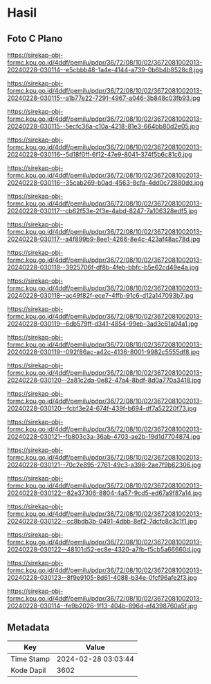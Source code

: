 # Hasil

## Foto C Plano

https://sirekap-obj-formc.kpu.go.id/4ddf/pemilu/pdpr/36/72/08/10/02/3672081002013-20240228-030114--e5cbbb48-1a4e-4144-a739-0b6b4b8528c8.jpg

https://sirekap-obj-formc.kpu.go.id/4ddf/pemilu/pdpr/36/72/08/10/02/3672081002013-20240228-030115--a1b77e22-7291-4967-a046-3b848c03fb93.jpg

https://sirekap-obj-formc.kpu.go.id/4ddf/pemilu/pdpr/36/72/08/10/02/3672081002013-20240228-030115--5ecfc36a-c10a-4218-81e3-664bb80d2e05.jpg

https://sirekap-obj-formc.kpu.go.id/4ddf/pemilu/pdpr/36/72/08/10/02/3672081002013-20240228-030116--5d18f0ff-6f12-47e9-8041-374f5b6c81c6.jpg

https://sirekap-obj-formc.kpu.go.id/4ddf/pemilu/pdpr/36/72/08/10/02/3672081002013-20240228-030116--35cab269-b0ad-4563-8cfa-4dd0c72880dd.jpg

https://sirekap-obj-formc.kpu.go.id/4ddf/pemilu/pdpr/36/72/08/10/02/3672081002013-20240228-030117--cb62f53e-2f3e-4abd-8247-7a106328edf5.jpg

https://sirekap-obj-formc.kpu.go.id/4ddf/pemilu/pdpr/36/72/08/10/02/3672081002013-20240228-030117--a4f899b9-8ee1-4266-8e4c-423af48ac78d.jpg

https://sirekap-obj-formc.kpu.go.id/4ddf/pemilu/pdpr/36/72/08/10/02/3672081002013-20240228-030118--3925706f-df8b-4feb-bbfc-b5e62cd49e4a.jpg

https://sirekap-obj-formc.kpu.go.id/4ddf/pemilu/pdpr/36/72/08/10/02/3672081002013-20240228-030118--ac49f82f-ece7-4ffb-91c6-d12a147093b7.jpg

https://sirekap-obj-formc.kpu.go.id/4ddf/pemilu/pdpr/36/72/08/10/02/3672081002013-20240228-030119--6db579ff-d341-4854-99eb-3ad3c61a04a1.jpg

https://sirekap-obj-formc.kpu.go.id/4ddf/pemilu/pdpr/36/72/08/10/02/3672081002013-20240228-030119--092f86ac-a42c-4136-8001-9982c5555df8.jpg

https://sirekap-obj-formc.kpu.go.id/4ddf/pemilu/pdpr/36/72/08/10/02/3672081002013-20240228-030120--2a81c2da-0e82-47a4-8bdf-8d0a770a3418.jpg

https://sirekap-obj-formc.kpu.go.id/4ddf/pemilu/pdpr/36/72/08/10/02/3672081002013-20240228-030120--fcbf3e24-674f-439f-b694-df7a52220f73.jpg

https://sirekap-obj-formc.kpu.go.id/4ddf/pemilu/pdpr/36/72/08/10/02/3672081002013-20240228-030121--fb803c3a-36ab-4703-ae2b-19d1d7704874.jpg

https://sirekap-obj-formc.kpu.go.id/4ddf/pemilu/pdpr/36/72/08/10/02/3672081002013-20240228-030121--70c2e895-2761-49c3-a396-2ae7f9b62306.jpg

https://sirekap-obj-formc.kpu.go.id/4ddf/pemilu/pdpr/36/72/08/10/02/3672081002013-20240228-030122--82e37306-8804-4a57-9cd5-ed67a9f87a14.jpg

https://sirekap-obj-formc.kpu.go.id/4ddf/pemilu/pdpr/36/72/08/10/02/3672081002013-20240228-030122--cc8bdb3b-0491-4dbb-8ef2-7dcfc8c3c1f1.jpg

https://sirekap-obj-formc.kpu.go.id/4ddf/pemilu/pdpr/36/72/08/10/02/3672081002013-20240228-030122--48101d52-ec8e-4320-a7fb-f5cb5a66660d.jpg

https://sirekap-obj-formc.kpu.go.id/4ddf/pemilu/pdpr/36/72/08/10/02/3672081002013-20240228-030123--8f9e9105-8d61-4088-b34e-0fcf96afe2f3.jpg

https://sirekap-obj-formc.kpu.go.id/4ddf/pemilu/pdpr/36/72/08/10/02/3672081002013-20240228-030114--fe9b2026-1f13-404b-896d-ef4398760a5f.jpg


## Metadata

| Key        | Value               |
| ---------- | ------------------- |
| Time Stamp | 2024-02-28 03:03:44 |
| Kode Dapil | 3602                |



